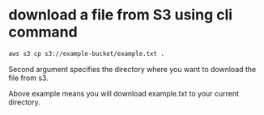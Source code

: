 # download a file from S3 using cli command

```bash
aws s3 cp s3://example-bucket/example.txt .
```

Second argument specifies the directory where you want to download the file from s3.

Above example means you will download example.txt to your current directory.
